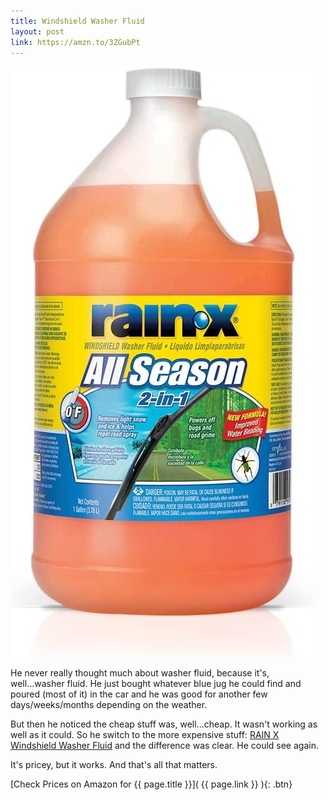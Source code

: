 ```yaml
---
title: Windshield Washer Fluid
layout: post
link: https://amzn.to/3ZGubPt
---
```

![rainx](/assets/rainx.jpg)

  


He never really thought much about washer fluid, because it's, well...washer fluid. He just bought whatever blue jug he
could find and poured (most of it) in the car and he was good for another few days/weeks/months depending on the weather.

But then he noticed the cheap stuff was, well...cheap. It wasn't working as well as it could. So he switch to the more
expensive stuff: [RAIN X Windshield Washer Fluid](https://amzn.to/3FmEBM6) and the difference was clear. He could see again.

It's pricey, but it works. And that's all that matters.

[Check Prices on Amazon for {{ page.title }}]( {{ page.link }} ){: .btn}
